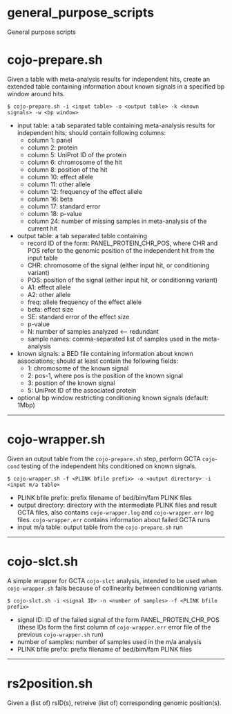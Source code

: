 # general_purpose_scripts
General purpose scripts
# cojo-prepare.sh

Given a table with meta-analysis results for independent hits, create an extended table 
containing information about known signals in a specified bp window around hits.

`$ cojo-prepare.sh -i <input table> -o <output table> -k <known signals> -w <bp window>`
  
+ input table: a tab separated table containing meta-analysis results for independent hits; should contain following columns:
    +  column 1: panel
    +  column 2: protein
    +  column 5: UniProt ID of the protein
    +  column 6: chromosome of the hit
    +  column 8: position of the hit
    +  column 10: effect allele
    +  column 11: other allele
    +  column 12: frequency of the effect allele
    +  column 16: beta
    +  column 17: standard error
    +  column 18: p-value
    +  column 24: number of missing samples in meta-analysis of the current hit
+ output table: a tab separated table containing
    + record ID of the form: PANEL_PROTEIN_CHR_POS, where CHR and POS refer to the genomic position of the independent hit from the input table
    + CHR: chromosome of the signal (either input hit, or conditioning variant)
    + POS: position of the signal (either input hit, or conditioning variant)
    + A1: effect allele
    + A2: other allele
    + freq: allele frequency of the effect allele
    + beta: effect size
    + SE: standard error of the effect size
    + p-value
    + N: number of samples analyzed <-- redundant
    + sample names: comma-separated list of samples used in the meta-analysis
+ known signals: a BED file containing information about known associations; should at least contain the following fields:
    + 1: chromosome of the known signal
    + 2: pos-1, where pos is the position of the known signal
    + 3: position of the known signal
    + 5: UniProt ID of the associated protein
+ optional bp window restricting conditioning known signals (default: 1Mbp)

______________________________________________________________________________________________________________________

# cojo-wrapper.sh

Given an output table from the `cojo-prepare.sh` step, perform GCTA `cojo-cond` testing of the independent hits conditioned on  known signals.

`$ cojo-wrapper.sh -f <PLINK bfile prefix> -o <output directory> -i <input m/a table>`

+ PLINK bfile prefix: prefix filename of bed/bim/fam PLINK files
+ output directory: directory with the intermediate PLINK files and result GCTA files, also contains `cojo-wrapper.log` and `cojo-wrapper.err` log files. `cojo-wrapper.err` contains information about failed GCTA runs
+ input m/a table: output table from the `cojo-prepare.sh` run

_______________________________________________________________________________________________________________________

# cojo-slct.sh

A simple wrapper for GCTA `cojo-slct` analysis, intended to be used when `cojo-wrapper.sh` fails because of collinearity between conditioning variants.

`$ cojo-slct.sh -i <signal ID> -n <number of samples> -f <PLINK bfile prefix>`

+ signal ID: ID of the failed signal of the form PANEL_PROTEIN_CHR_POS (these IDs form the first column of `cojo-wrapper.err` error file of the previous `cojo-wrapper.sh` run)
+ number of samples: number of samples used in the m/a analysis
+ PLINK bfile prefix: prefix filename of bed/bim/fam PLINK files

________________________________________________________________________________________________________________________

# rs2position.sh

Given a (list of) rsID(s), retreive (list of) corresponding genomic position(s).
